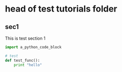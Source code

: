# head of test tutorials folder

## sec1

This is test section 1

```python
import a_python_code_block

# test 
def test_func():
    print "hello"
```